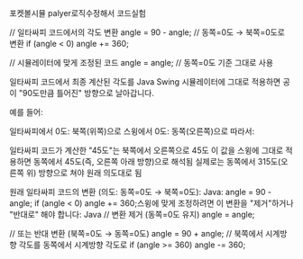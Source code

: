 포켓볼시뮬
palyer로직수정해서 코드실험


// 일타싸피 코드에서의 각도 변환
angle = 90 - angle;  // 동쪽=0도 → 북쪽=0도로 변환
if (angle < 0) angle += 360;

// 시뮬레이터에 맞게 조정된 코드
angle = angle;  // 동쪽=0도 기준 그대로 사용

일타싸피 코드에서 최종 계산된 각도를 Java Swing 시뮬레이터에 그대로 적용하면 공이 "90도만큼 틀어진" 방향으로 날아갑니다.

예를 들어:

일타싸피에서 0도: 북쪽(위쪽)으로
스윙에서 0도: 동쪽(오른쪽)으로
따라서:

일타싸피 코드가 계산한 "45도"는 북쪽에서 오른쪽으로 45도
이 값을 스윙에 그대로 적용하면 동쪽에서 45도(즉, 오른쪽 아래 방향)으로 해석됨
실제로는 동쪽에서 315도(오른쪽 위) 방향으로 쳐야 원래 의도대로 됨

원래 일타싸피 코드의 변환 (의도: 동쪽=0도 → 북쪽=0도):
Java:
angle = 90 - angle;
if (angle < 0) angle += 360;스윙에 맞게 조정하려면 이 변환을 "제거"하거나 "반대로" 해야 합니다:
Java
// 변환 제거 (동쪽=0도 유지)
angle = angle;

// 또는 반대 변환 (북쪽=0도 → 동쪽=0도)
angle = 90 + angle; // 북쪽에서 시계방향 각도를 동쪽에서 시계방향 각도로
if (angle >= 360) angle -= 360;
